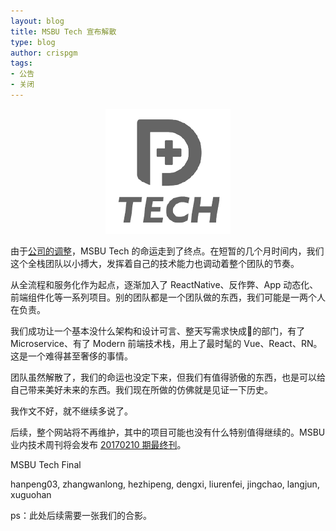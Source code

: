 ```yaml
---
layout: blog
title: MSBU Tech 宣布解散
type: blog
author: crispgm
tags:
- 公告
- 关闭
---
```


<p align="center">
  <img src="/assets/images/msbu-funeral.png">
</p>

由于[公司的调整](http://tech.qq.com/a/20170209/022253.htm)，MSBU Tech 的命运走到了终点。在短暂的几个月时间内，我们这个全栈团队以小搏大，发挥着自己的技术能力也调动着整个团队的节奏。

从全流程和服务化作为起点，逐渐加入了 ReactNative、反作弊、App 动态化、前端组件化等一系列项目。别的团队都是一个团队做的东西，我们可能是一两个人在负责。

我们成功让一个基本没什么架构和设计可言、整天写需求快成🐶的部门，有了 Microservice、有了 Modern 前端技术栈，用上了最时髦的 Vue、React、RN。这是一个难得甚至奢侈的事情。

团队虽然解散了，我们的命运也没定下来，但我们有值得骄傲的东西，也是可以给自己带来美好未来的东西。我们现在所做的仿佛就是见证一下历史。

我作文不好，就不继续多说了。

后续，整个网站将不再维护，其中的项目可能也没有什么特别值得继续的。MSBU 业内技术周刊将会发布 [20170210 期最终刊](/weekly/2017-02-10-weekly.html)。

MSBU Tech Final

hanpeng03, zhangwanlong, hezhipeng, dengxi, liurenfei, jingchao, langjun, xuguohan

ps：此处后续需要一张我们的合影。
